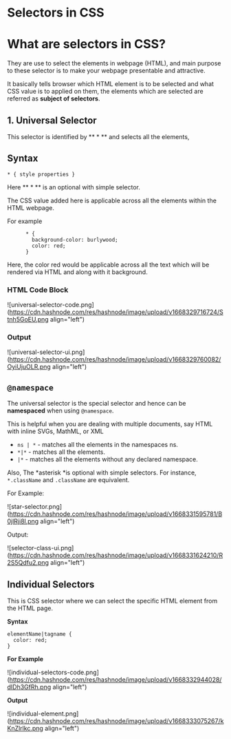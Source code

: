 # Selectors in CSS

# What are selectors in CSS?

They are use to select the elements in webpage (HTML), and main purpose to these selector is to make your webpage presentable and attractive.

It basically tells browser which HTML element is to be selected and what CSS value is to applied on them, the elements which are selected are referred as **subject of selectors**.

 
## 1.  Universal Selector

This selector is identified by  ** * ** and selects all the elements, 

## Syntax


```
* { style properties }
``` 


Here ** * **  is an optional with simple selector.

The CSS value added here is applicable across all the elements within the HTML webpage.



For example

```
      * {
        background-color: burlywood;
        color: red;
      }
``` 

Here, the color red would be applicable across all the text which will be rendered via HTML and along with it background.

### HTML Code  Block

![universal-selector-code.png](https://cdn.hashnode.com/res/hashnode/image/upload/v1668329716724/Stnh5GoEU.png align="left")


### Output

![universal-selector-ui.png](https://cdn.hashnode.com/res/hashnode/image/upload/v1668329760082/OyiUjuOLR.png align="left")

## `@namespace`

The universal selector is the special selector and hence can be **namespaced** when using `@namespace`. 

This is helpful when  you are dealing with multiple documents, say HTML with inline SVGs, MathML, or XML 


- `ns | *` - matches all the elements in the namespaces ns.
- `*|*` - matches all the elements.
- `|*` - matches all the elements without any declared namespace.

Also, The *asterisk *is optional with simple selectors. For instance, `*.className` and `.className` are equivalent.

For Example:

![star-selector.png](https://cdn.hashnode.com/res/hashnode/image/upload/v1668331595781/B0jlRji8l.png align="left")

Output:

![selector-class-ui.png](https://cdn.hashnode.com/res/hashnode/image/upload/v1668331624210/R2S5Qdfu2.png align="left")


## Individual Selectors

This is CSS selector where we can select the specific HTML element from the HTML page.

**Syntax**

```
elementName|tagname {
  color: red;
}
```
**For Example**

![individual-selectors-code.png](https://cdn.hashnode.com/res/hashnode/image/upload/v1668332944028/dIDh3GfRh.png align="left")


**Output**

![individual-element.png](https://cdn.hashnode.com/res/hashnode/image/upload/v1668333075267/kKnZlrlkc.png align="left")
